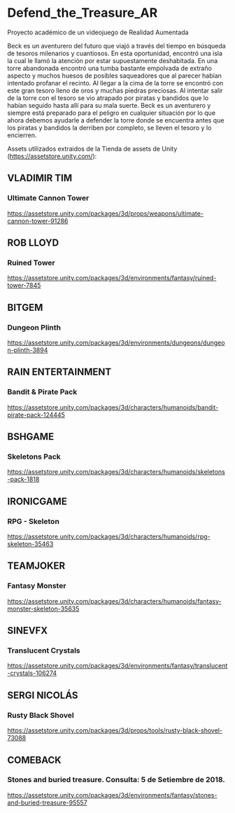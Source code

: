 # Defend_the_Treasure_AR
Proyecto académico de un videojuego de Realidad Aumentada

Beck es un aventurero del futuro que viajó a través del tiempo en búsqueda de tesoros milenarios y cuantiosos. En esta oportunidad, encontró una isla la cual le llamó la atención por estar supuestamente deshabitada. En una torre abandonada encontró una tumba bastante empolvada de extraño aspecto y muchos huesos de posibles saqueadores que al parecer habían intentado profanar el recinto. Al llegar a la cima de la torre se encontró con este gran tesoro lleno de oros y muchas piedras preciosas. Al intentar salir de la torre con el tesoro se vio atrapado por piratas y bandidos que lo habían seguido hasta allí para su mala suerte. Beck es un aventurero y siempre está preparado para el peligro en cualquier situación por lo que ahora debemos ayudarle a defender la torre donde se encuentra antes que los piratas y bandidos la derriben por completo, se lleven el tesoro y lo encierren.


Assets utilizados extraidos de la Tienda de assets de Unity (https://assetstore.unity.com/):

## VLADIMIR TIM
### Ultimate Cannon Tower

https://assetstore.unity.com/packages/3d/props/weapons/ultimate-cannon-tower-91286 

## ROB LLOYD
### Ruined Tower

https://assetstore.unity.com/packages/3d/environments/fantasy/ruined-tower-7845 

## BITGEM
### Dungeon Plinth

https://assetstore.unity.com/packages/3d/environments/dungeons/dungeon-plinth-3894 

## RAIN ENTERTAINMENT
### Bandit & Pirate Pack

https://assetstore.unity.com/packages/3d/characters/humanoids/bandit-pirate-pack-124445 

## BSHGAME
### Skeletons Pack

https://assetstore.unity.com/packages/3d/characters/humanoids/skeletons-pack-1818 

## IRONICGAME
### RPG - Skeleton

https://assetstore.unity.com/packages/3d/characters/humanoids/rpg-skeleton-35463 

## TEAMJOKER
### Fantasy Monster

https://assetstore.unity.com/packages/3d/characters/humanoids/fantasy-monster-skeleton-35635 

## SINEVFX
### Translucent Crystals

https://assetstore.unity.com/packages/3d/environments/fantasy/translucent-crystals-106274 

## SERGI NICOLÁS
### Rusty Black Shovel

https://assetstore.unity.com/packages/3d/props/tools/rusty-black-shovel-73088 

## COMEBACK
### Stones and buried treasure. Consulta: 5 de Setiembre de 2018.

https://assetstore.unity.com/packages/3d/environments/fantasy/stones-and-buried-treasure-95557 

